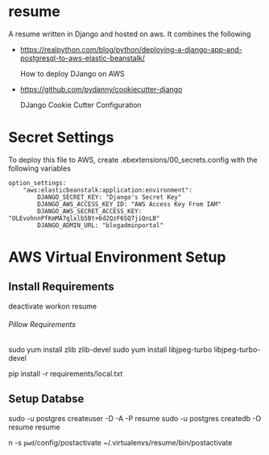 # resume
A resume written in Django and hosted on aws.  It combines the following
*   https://realpython.com/blog/python/deploying-a-django-app-and-postgresql-to-aws-elastic-beanstalk/

    How to deploy DJango on AWS

*   https://github.com/pydanny/cookiecutter-django

    DJango Cookie Cutter Configuration

# Secret Settings
To deploy this file to AWS, create .ebextensions/00_secrets.config with the following variables
```
option_settings:
    "aws:elasticbeanstalk:application:environment":
        DJANGO_SECRET_KEY: "Django's Secret Key"
        DJANGO_AWS_ACCESS_KEY_ID: "AWS Access Key From IAM"
        DJANGO_AWS_SECRET_ACCESS_KEY: "OLEvohnnPfKmMA7qlxlb5Bt+6d2QzF6SQ7jiQnLB"
        DJANGO_ADMIN_URL: "blogadminportal"
```


# AWS Virtual Environment Setup

## Install Requirements
deactivate
workon resume
###### Pillow Requirements
sudo yum install zlib zlib-devel
sudo yum install libjpeg-turbo libjpeg-turbo-devel

pip install -r requirements/local.txt

## Setup Databse
sudo -u postgres createuser -D -A -P resume
sudo -u postgres createdb -O resume resume




n -s `pwd`/config/postactivate ~/.virtualenvs/resume/bin/postactivate
